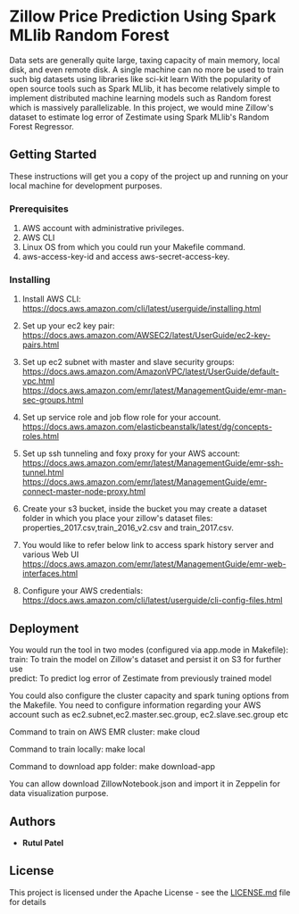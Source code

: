 # Zillow Price Prediction Using Spark MLlib Random Forest

Data sets are generally quite large, taxing capacity of main memory, local disk, and even remote disk.​
A single machine can no more be used to train such big datasets using libraries like sci-kit learn​
With the popularity of open source tools such as Spark MLlib, it has become relatively simple to implement distributed
machine learning models such as Random forest which is massively parallelizable. ​In this project,
we would mine Zillow's dataset to estimate log error of Zestimate using Spark MLlib's Random Forest Regressor.​


## Getting Started

These instructions will get you a copy of the project up and running on your local machine for development purposes.


### Prerequisites

1) AWS account with administrative privileges.
2) AWS CLI
3) Linux OS from which you could run your Makefile command.
4) aws-access-key-id and access aws-secret-access-key.

### Installing

1) Install AWS CLI:
    https://docs.aws.amazon.com/cli/latest/userguide/installing.html

2) Set up your ec2 key pair:
    https://docs.aws.amazon.com/AWSEC2/latest/UserGuide/ec2-key-pairs.html

3) Set up ec2 subnet with master and slave security groups:
    https://docs.aws.amazon.com/AmazonVPC/latest/UserGuide/default-vpc.html
    https://docs.aws.amazon.com/emr/latest/ManagementGuide/emr-man-sec-groups.html

4) Set up service role and job flow role for your account.
    https://docs.aws.amazon.com/elasticbeanstalk/latest/dg/concepts-roles.html

5) Set up ssh tunneling and foxy proxy for your AWS account:
    https://docs.aws.amazon.com/emr/latest/ManagementGuide/emr-ssh-tunnel.html
    https://docs.aws.amazon.com/emr/latest/ManagementGuide/emr-connect-master-node-proxy.html

6) Create your s3 bucket, inside the bucket you may create a dataset folder in which you place
   your zillow's dataset files: properties_2017.csv,train_2016_v2.csv and train_2017.csv.

7) You would like to refer below link to access spark history server and various Web UI
    https://docs.aws.amazon.com/emr/latest/ManagementGuide/emr-web-interfaces.html

8) Configure your AWS credentials:
    https://docs.aws.amazon.com/cli/latest/userguide/cli-config-files.html

## Deployment

You would run the tool in two modes (configured via app.mode in Makefile):  
    train: To train the model on Zillow's dataset and persist it on S3 for further use  
    predict: To predict log error of Zestimate from previously trained model  

You could also configure the cluster capacity and spark tuning options from the Makefile.
You need to configure information regarding your AWS account such as ec2.subnet,ec2.master.sec.group,
ec2.slave.sec.group etc

Command to train on AWS EMR cluster:
make cloud

Command to train locally:
make local

Command to download app folder:
make download-app

You can allow download ZillowNotebook.json and import it in Zeppelin for data visualization purpose.
## Authors

* **Rutul Patel**

## License

This project is licensed under the Apache License - see the [LICENSE.md](LICENSE.md) file for details
